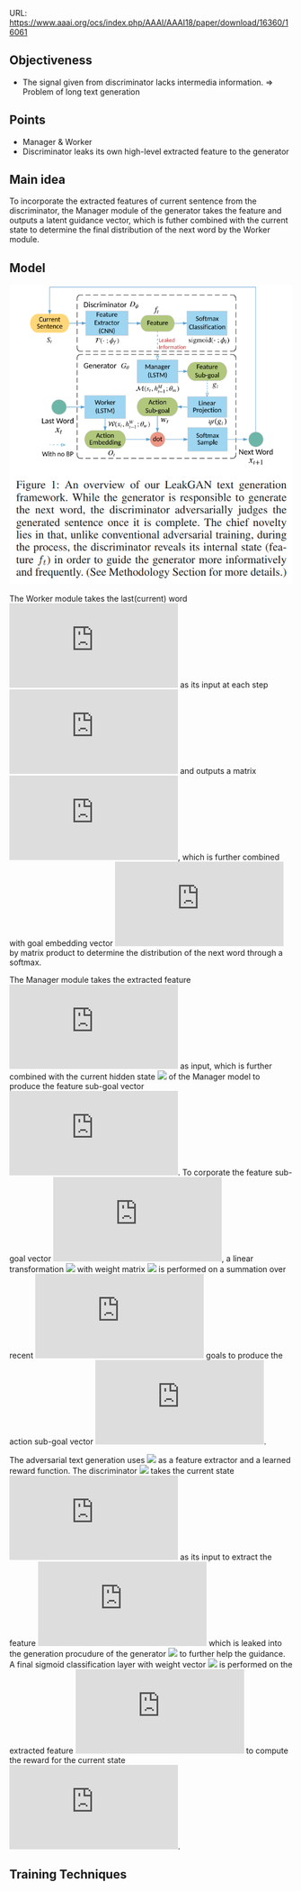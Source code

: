 URL: https://www.aaai.org/ocs/index.php/AAAI/AAAI18/paper/download/16360/16061

## Objectiveness
+ The signal given from discriminator lacks intermedia information. => Problem of long text generation



## Points
+ Manager & Worker
+ Discriminator leaks its own high-level extracted feature to the generator

## Main idea

To incorporate the extracted features of current sentence from the discriminator, the Manager module of the generator takes the feature and outputs a latent guidance vector, which is futher combined with the current state to determine the final distribution of the next word by the Worker module.

## Model
![framework of LeakGAN](./images/leakgan_framework.png)

The Worker module takes the last(current) word ![](https://latex.codecogs.com/svg.latex?x_t) as its input at each step ![](https://latex.codecogs.com/svg.latex?t) and outputs a matrix ![](https://latex.codecogs.com/svg.latex?O_t), which is further combined with goal embedding vector ![](https://latex.codecogs.com/svg.latex?w_t) by matrix product to determine the distribution of the next word through a softmax.

The Manager module takes the extracted feature ![](https://latex.codecogs.com/svg.latex?f_t) as input, which is further combined with the current hidden state ![](https://latex.codecogs.com/svg.latex?h_{t-1}^M) of the Manager model to produce the feature sub-goal vector ![](https://latex.codecogs.com/svg.latex?g_t). To corporate the feature sub-goal vector ![](https://latex.codecogs.com/svg.latex?g_t), a linear transformation ![](https://latex.codecogs.com/svg.latex?\phi) with weight matrix ![](https://latex.codecogs.com/svg.latex?W_{\phi}) is performed on a summation over recent ![](https://latex.codecogs.com/svg.latex?c) goals to produce the action sub-goal vector ![](https://latex.codecogs.com/svg.latex?w_t).

The adversarial text generation uses ![](https://latex.codecogs.com/svg.latex?D_{\phi}) as a feature extractor and a learned reward function. The discriminator ![](https://latex.codecogs.com/svg.latex?D_{\phi}) takes the current state ![](https://latex.codecogs.com/svg.latex?s_t) as its input to extract the feature ![](https://latex.codecogs.com/svg.latex?f_t) which is leaked into the generation procudure of the generator ![](https://latex.codecogs.com/svg.latex?G_{\theta}) to further help the guidance. A final sigmoid classification layer with weight vector ![](https://latex.codecogs.com/svg.latex?{\phi}_l) is performed on the extracted feature ![](https://latex.codecogs.com/svg.latex?f_t) to compute the reward for the current state ![](https://latex.codecogs.com/svg.latex?s_t).

## Training Techniques


